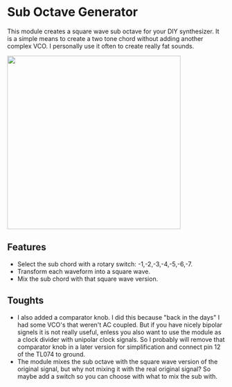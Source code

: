 # Sub Octave Generator
This module creates a square wave sub octave for your DIY synthesizer. It is a simple means to create a two tone chord without adding another complex VCO. I personally use it often to create really fat sounds. 

<img src="https://raw.githubusercontent.com/PierreIsCoding/sdiy/main/Sub_Octave/images/20210829_091935.jpg" width="400" />

## Features
* Select the sub chord with a rotary switch: -1,-2,-3,-4,-5,-6,-7.
* Transform each waveform into a square wave.
* Mix the sub chord with that square wave version.

## Toughts
* I also added a comparator knob. I did this because "back in the days" I had some VCO's that weren't AC coupled. But if you have nicely bipolar signels it is not really useful, enless you also want to use the module as a clock divider with unipolar clock signals. So I probably will remove that comparator knob in a later version for simplification and connect pin 12 of the TL074 to ground.
* The module mixes the sub octave with the square wave version of the original signal, but why not mixing it with the real original signal? So maybe add a switch so you can choose with what to mix the sub with.





